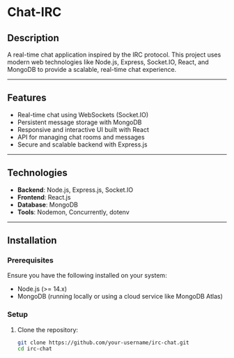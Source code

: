 # Chat-IRC

## Description

A real-time chat application inspired by the IRC protocol. This project uses modern web technologies like Node.js, Express, Socket.IO, React, and MongoDB to provide a scalable, real-time chat experience.

---

## Features

- Real-time chat using WebSockets (Socket.IO)
- Persistent message storage with MongoDB
- Responsive and interactive UI built with React
- API for managing chat rooms and messages
- Secure and scalable backend with Express.js

---

## Technologies

- **Backend**: Node.js, Express.js, Socket.IO
- **Frontend**: React.js
- **Database**: MongoDB
- **Tools**: Nodemon, Concurrently, dotenv

---

## Installation

### Prerequisites

Ensure you have the following installed on your system:
- Node.js (>= 14.x)
- MongoDB (running locally or using a cloud service like MongoDB Atlas)

### Setup

1. Clone the repository:
   ```bash
   git clone https://github.com/your-username/irc-chat.git
   cd irc-chat